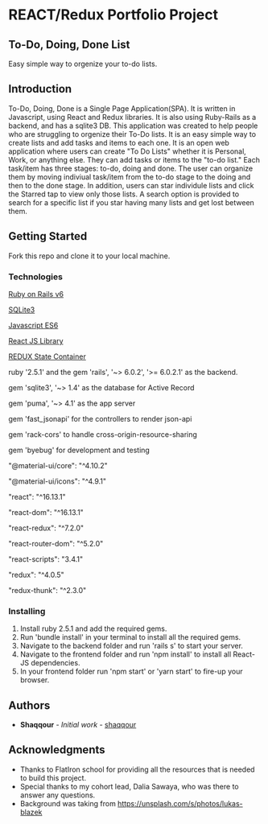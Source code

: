 # REACT/Redux Portfolio Project
## To-Do, Doing, Done List

Easy simple way to orgenize your to-do lists.

## Introduction
To-Do, Doing, Done is a Single Page Application(SPA). It is written in Javascript, using React and Redux libraries. It is also using Ruby-Rails as a backend, and has a sqlite3 DB. This application was created to help people who are struggling to orgenize their To-Do lists. It is an easy simple way to create lists and add tasks and items to each one.
It is an open web application where users can create "To Do Lists" whether it is Personal, Work, or anything else. They can add tasks or items to the "to-do list." Each task/item has three stages: to-do, doing and done. The user can organize them by moving indiviual task/item from the to-do stage to the doing and then to the done stage. In addition, users can star individule lists and click the Starred tap to view only those lists. A search option is provided to search for a specific list if you star having many lists and get lost between them.

## Getting Started

Fork this repo and clone it to your local machine.

### Technologies
[Ruby on Rails v6](https://rubyonrails.org/)

[SQLite3](https://www.sqlite.org/index.html)

[Javascript ES6](https://developer.mozilla.org/en-US/docs/Web/JavaScript)

[React JS Library](https://reactjs.org/)

[REDUX State Container](https://redux.js.org/)

ruby '2.5.1' and the gem 'rails', '~> 6.0.2', '>= 6.0.2.1' as the backend.

gem 'sqlite3', '~> 1.4' as the database for Active Record

gem 'puma', '~> 4.1' as the app server

gem 'fast_jsonapi' for the controllers to render json-api

gem 'rack-cors' to handle cross-origin-resource-sharing

gem 'byebug' for development and testing

"@material-ui/core": "^4.10.2"

"@material-ui/icons": "^4.9.1"

"react": "^16.13.1"

"react-dom": "^16.13.1"

"react-redux": "^7.2.0"

"react-router-dom": "^5.2.0"

"react-scripts": "3.4.1"

"redux": "^4.0.5"

"redux-thunk": "^2.3.0"


### Installing
1) Install ruby 2.5.1 and add the required gems.
2) Run 'bundle install' in your terminal to install all the required gems.
3) Navigate to the backend folder and run 'rails s' to start your server.
4) Navigate to the frontend folder and run 'npm install' to install all React-JS dependencies.
5) In your frontend folder run 'npm start' or 'yarn start' to fire-up your browser.

## Authors

* **Shaqqour** - *Initial work* - [shaqqour](https://github.com/shaqqour)

## Acknowledgments

* Thanks to FlatIron school for providing all the resources that is needed to build this project.
* Special thanks to my cohort lead, Dalia Sawaya, who was there to answer any questions.
* Background was taking from https://unsplash.com/s/photos/lukas-blazek